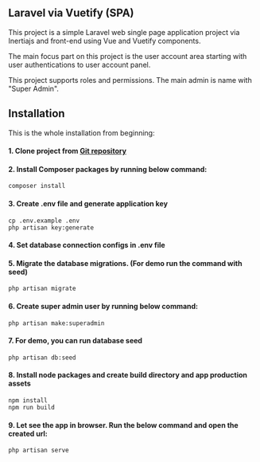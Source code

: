 ## Laravel via Vuetify (SPA)

This project is a simple Laravel web single page application project via Inertiajs and front-end using Vue and Vuetify components.

The main focus part on this project is the user account area starting with user authentications to user account panel.

This project supports roles and permissions. The main admin is name with "Super Admin".

## Installation
This is the whole installation from beginning:

#### 1. Clone project from [Git repository](https://github.com/tiger-shah/laravel-vuetify)


#### 2. Install Composer packages by running below command:
````
composer install
````

#### 3. Create .env file and generate application key
````
cp .env.example .env
php artisan key:generate
````

#### 4. Set database connection configs in .env file

#### 5. Migrate the database migrations. (For demo run the command with seed)
````
php artisan migrate
````

#### 6. Create super admin user by running below command:
````
php artisan make:superadmin
````

#### 7. For demo, you can run database seed
````
php artisan db:seed
````

#### 8. Install node packages and create build directory and app production assets
````
npm install
npm run build
````
#### 9. Let see the app in browser. Run the below command and open the created url:
````
php artisan serve
````
